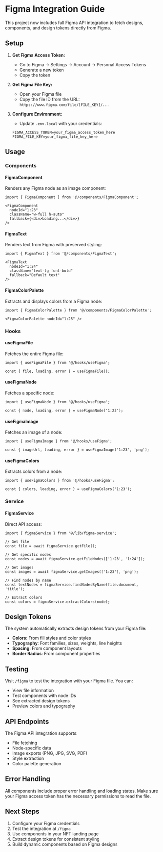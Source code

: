 # Figma Integration Guide

This project now includes full Figma API integration to fetch designs, components, and design tokens directly from Figma.

## Setup

1. **Get Figma Access Token:**
   - Go to Figma → Settings → Account → Personal Access Tokens
   - Generate a new token
   - Copy the token

2. **Get Figma File Key:**
   - Open your Figma file
   - Copy the file ID from the URL: `https://www.figma.com/file/[FILE_KEY]/...`

3. **Configure Environment:**
   - Update `.env.local` with your credentials:
   ```
   FIGMA_ACCESS_TOKEN=your_figma_access_token_here
   FIGMA_FILE_KEY=your_figma_file_key_here
   ```

## Usage

### Components

#### FigmaComponent
Renders any Figma node as an image component:

```tsx
import { FigmaComponent } from '@/components/FigmaComponent';

<FigmaComponent 
  nodeId="1:23" 
  className="w-full h-auto"
  fallback={<div>Loading...</div>}
/>
```

#### FigmaText
Renders text from Figma with preserved styling:

```tsx
import { FigmaText } from '@/components/FigmaText';

<FigmaText 
  nodeId="1:24" 
  className="text-lg font-bold"
  fallback="Default text"
/>
```

#### FigmaColorPalette
Extracts and displays colors from a Figma node:

```tsx
import { FigmaColorPalette } from '@/components/FigmaColorPalette';

<FigmaColorPalette nodeId="1:25" />
```

### Hooks

#### useFigmaFile
Fetches the entire Figma file:

```tsx
import { useFigmaFile } from '@/hooks/useFigma';

const { file, loading, error } = useFigmaFile();
```

#### useFigmaNode
Fetches a specific node:

```tsx
import { useFigmaNode } from '@/hooks/useFigma';

const { node, loading, error } = useFigmaNode('1:23');
```

#### useFigmaImage
Fetches an image of a node:

```tsx
import { useFigmaImage } from '@/hooks/useFigma';

const { imageUrl, loading, error } = useFigmaImage('1:23', 'png');
```

#### useFigmaColors
Extracts colors from a node:

```tsx
import { useFigmaColors } from '@/hooks/useFigma';

const { colors, loading, error } = useFigmaColors('1:23');
```

### Service

#### FigmaService
Direct API access:

```tsx
import { figmaService } from '@/lib/figma-service';

// Get file
const file = await figmaService.getFile();

// Get specific nodes
const nodes = await figmaService.getFileNodes(['1:23', '1:24']);

// Get images
const images = await figmaService.getImages(['1:23'], 'png');

// Find nodes by name
const textNodes = figmaService.findNodesByName(file.document, 'title');

// Extract colors
const colors = figmaService.extractColors(node);
```

## Design Tokens

The system automatically extracts design tokens from your Figma file:

- **Colors**: From fill styles and color styles
- **Typography**: Font families, sizes, weights, line heights
- **Spacing**: From component layouts
- **Border Radius**: From component properties

## Testing

Visit `/figma` to test the integration with your Figma file. You can:

- View file information
- Test components with node IDs
- See extracted design tokens
- Preview colors and typography

## API Endpoints

The Figma API integration supports:

- File fetching
- Node-specific data
- Image exports (PNG, JPG, SVG, PDF)
- Style extraction
- Color palette generation

## Error Handling

All components include proper error handling and loading states. Make sure your Figma access token has the necessary permissions to read the file.

## Next Steps

1. Configure your Figma credentials
2. Test the integration at `/figma`
3. Use components in your NFT landing page
4. Extract design tokens for consistent styling
5. Build dynamic components based on Figma designs